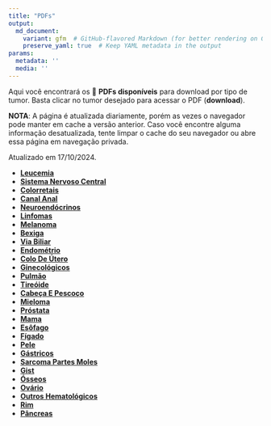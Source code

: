 ```yaml
---
title: "PDFs"
output: 
  md_document:
    variant: gfm  # GitHub-flavored Markdown (for better rendering on GitHub)
    preserve_yaml: true  # Keep YAML metadata in the output
params:
  metadata: ''
  media: ''
---
```


Aqui você encontrará os 📝 **PDFs disponíveis** para download por tipo
de tumor. Basta clicar no tumor desejado para acessar o PDF
(**download**).

**NOTA**: A página é atualizada diariamente, porém as vezes o navegador
pode manter em cache a versão anterior. Caso você encontre alguma
informação desatualizada, tente limpar o cache do seu navegador ou abre
essa página em navegação privada.

Atualizado em 17/10/2024.

- [**Leucemia**](https://coeoralmeds-e768.restdb.io/media/6710b99bf63b804800015fa3?download=true)
- [**Sistema Nervoso
  Central**](https://coeoralmeds-e768.restdb.io/media/6710b99cf63b804800015fa6?download=true)
- [**Colorretais**](https://coeoralmeds-e768.restdb.io/media/6710b99ef63b804800015fac?download=true)
- [**Canal
  Anal**](https://coeoralmeds-e768.restdb.io/media/6710b9a0f63b804800015fad?download=true)
- [**Neuroendócrinos**](https://coeoralmeds-e768.restdb.io/media/6710b9a1f63b804800015faf?download=true)
- [**Linfomas**](https://coeoralmeds-e768.restdb.io/media/6710b9a2f63b804800015fb1?download=true)
- [**Melanoma**](https://coeoralmeds-e768.restdb.io/media/6710b9a3f63b804800015fb3?download=true)
- [**Bexiga**](https://coeoralmeds-e768.restdb.io/media/6710b9a4f63b804800015fb5?download=true)
- [**Via
  Biliar**](https://coeoralmeds-e768.restdb.io/media/6710b9a6f63b804800015fb7?download=true)
- [**Endométrio**](https://coeoralmeds-e768.restdb.io/media/6710b9a7f63b804800015fb9?download=true)
- [**Colo De
  Útero**](https://coeoralmeds-e768.restdb.io/media/6710b9a8f63b804800015fbb?download=true)
- [**Ginecológicos**](https://coeoralmeds-e768.restdb.io/media/6710b9a9f63b804800015fbd?download=true)
- [**Pulmão**](https://coeoralmeds-e768.restdb.io/media/6710b9abf63b804800015fbf?download=true)
- [**Tireóide**](https://coeoralmeds-e768.restdb.io/media/6710b9adf63b804800015fc4?download=true)
- [**Cabeça E
  Pescoço**](https://coeoralmeds-e768.restdb.io/media/6710b9aef63b804800015fc5?download=true)
- [**Mieloma**](https://coeoralmeds-e768.restdb.io/media/6710b9aff63b804800015fc7?download=true)
- [**Próstata**](https://coeoralmeds-e768.restdb.io/media/6710b9b0f63b804800015fc9?download=true)
- [**Mama**](https://coeoralmeds-e768.restdb.io/media/6710b9b3f63b804800015fcd?download=true)
- [**Esôfago**](https://coeoralmeds-e768.restdb.io/media/6710b9b4f63b804800015fcf?download=true)
- [**Fígado**](https://coeoralmeds-e768.restdb.io/media/6710b9b5f63b804800015fd1?download=true)
- [**Pele**](https://coeoralmeds-e768.restdb.io/media/6710b9b6f63b804800015fd3?download=true)
- [**Gástricos**](https://coeoralmeds-e768.restdb.io/media/6710b9b7f63b804800015fd5?download=true)
- [**Sarcoma Partes
  Moles**](https://coeoralmeds-e768.restdb.io/media/6710b9b9f63b804800015fd7?download=true)
- [**Gist**](https://coeoralmeds-e768.restdb.io/media/6710b9baf63b804800015fd9?download=true)
- [**Ósseos**](https://coeoralmeds-e768.restdb.io/media/6710b9bbf63b804800015fdb?download=true)
- [**Ovário**](https://coeoralmeds-e768.restdb.io/media/6710b9bcf63b804800015fdd?download=true)
- [**Outros
  Hematológicos**](https://coeoralmeds-e768.restdb.io/media/6710b9bdf63b804800015fdf?download=true)
- [**Rim**](https://coeoralmeds-e768.restdb.io/media/6710b9bef63b804800015fe1?download=true)
- [**Pâncreas**](https://coeoralmeds-e768.restdb.io/media/6710b9c0f63b804800015fe3?download=true)
